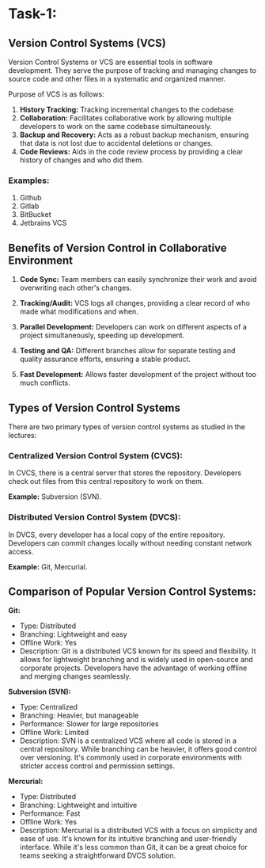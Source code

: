 
# Task-1:
## Version Control Systems (VCS)

Version Control Systems or VCS are essential tools in software development. They serve the purpose of tracking and managing changes to source code and other files in a systematic and organized manner.

Purpose of VCS is as follows:

1. **History Tracking:** Tracking incremental changes to the codebase
2. **Collaboration:** Facilitates collaborative work by allowing multiple developers to work on the same codebase simultaneously.
3. **Backup and Recovery:** Acts as a robust backup mechanism, ensuring that data is not lost due to accidental deletions or changes.
4. **Code Reviews:** Aids in the code review process by providing a clear history of changes and who did them.

### Examples:

1. Github
2. Gitlab
3. BitBucket
4. Jetbrains VCS


## Benefits of Version Control in Collaborative Environment

1. **Code Sync:** Team members can easily synchronize their work and avoid overwriting each other's changes.

2. **Tracking/Audit:** VCS logs all changes, providing a clear record of who made what modifications and when.

3. **Parallel Development:** Developers can work on different aspects of a project simultaneously, speeding up development.

4. **Testing and QA:** Different branches allow for separate testing and quality assurance efforts, ensuring a stable product.

5. **Fast Development:** Allows faster development of the project without too much conflicts.

## Types of Version Control Systems

There are two primary types of version control systems as studied in the lectures:

### Centralized Version Control System (CVCS):

In CVCS, there is a central server that stores the repository. Developers check out files from this central repository to work on them.

**Example:** Subversion (SVN).

### Distributed Version Control System (DVCS):

In DVCS, every developer has a local copy of the entire repository. Developers can commit changes locally without needing constant network access.

**Example:** Git, Mercurial.


## Comparison of Popular Version Control Systems:

**Git:**

* Type: Distributed
* Branching: Lightweight and easy
* Offline Work: Yes
* Description: Git is a distributed VCS known for its speed and flexibility. It allows for lightweight branching and is widely used in open-source and corporate projects. Developers have the advantage of working offline and merging changes seamlessly.

**Subversion (SVN):**

* Type: Centralized
* Branching: Heavier, but manageable
* Performance: Slower for large repositories
* Offline Work: Limited
* Description: SVN is a centralized VCS where all code is stored in a central repository. While branching can be heavier, it offers good control over versioning. It's commonly used in corporate environments with stricter access control and permission settings.

**Mercurial:**

* Type: Distributed
* Branching: Lightweight and intuitive
* Performance: Fast
* Offline Work: Yes
* Description: Mercurial is a distributed VCS with a focus on simplicity and ease of use. It's known for its intuitive branching and user-friendly interface. While it's less common than Git, it can be a great choice for teams seeking a straightforward DVCS solution.
